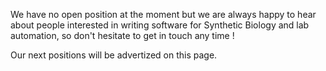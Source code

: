 We have no open position at the moment but we are always happy to hear about
people interested in writing software for Synthetic Biology and lab automation,
so don't hesitate to get in touch any time !

Our next positions will be advertized on this page.
